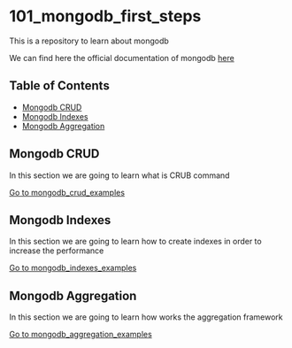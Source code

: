 # 101_mongodb_first_steps
This is a repository to learn about mongodb

We can find here the official documentation of mongodb [here](https://docs.mongodb.com/manual/introduction/)

## Table of Contents
* [Mongodb CRUD](#mongodb_crud)
* [Mongodb Indexes](#mongodb_indexes)
* [Mongodb Aggregation](#mongodb_aggregation)


## Mongodb CRUD
In this section we are going to learn what is CRUB command

[Go to mongodb_crud_examples](/mongodb_crud_examples)


## Mongodb Indexes
In this section we are going to learn how to create indexes in order to increase the performance

[Go to mongodb_indexes_examples](/mongodb_indexes_examples)


## Mongodb Aggregation
In this section we are going to learn how works the aggregation framework

[Go to mongodb_aggregation_examples](/mongodb_aggregation_examples)
